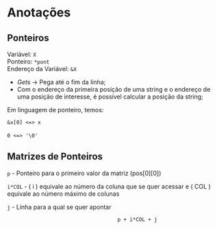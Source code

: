 # **Anotações**

## Ponteiros

Variável:   ``X``  
Ponteiro:   ``*pont``  
Endereço da Variável: ``&X``
 

* _Gets_  -> Pega até o fim da linha;
* Com o endereço da primeira posição de uma string e o endereço de uma posição de interesse, é possível calcular a posição da string;



Em linguagem de ponteiro, temos:

`` &x[0] <=> x ``

`` 0 <=> '\0' ``
``  ``

## Matrizes de Ponteiros


  ``p`` - Ponteiro para o primeiro valor da matriz (pos[0][0])

  ``i*COL`` - ( i ) equivale ao número da coluna que se quer acessar e ( COL ) equivale ao número máximo de colunas   

  ``j`` - Linha para a qual se quer apontar

  ```
                                      p + i*COL + j  
  ```

